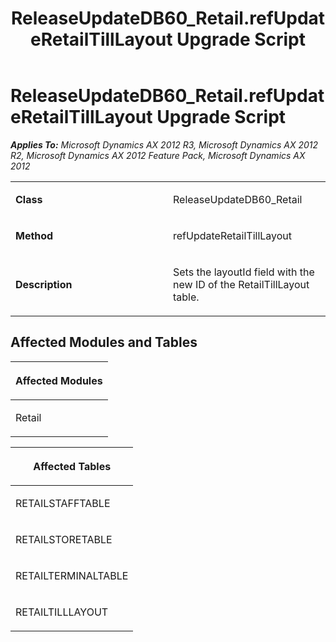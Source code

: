 ﻿---
title: ReleaseUpdateDB60_Retail.refUpdateRetailTillLayout Upgrade Script
TOCTitle: ReleaseUpdateDB60_Retail.refUpdateRetailTillLayout Upgrade Script
ms:assetid: 04507d7f-e8d0-05a4-37b9-559e4968b666
ms:mtpsurl: https://msdn.microsoft.com/en-us/library/JJ684689(v=AX.60)
ms:contentKeyID: 49706384
ms.date: 05/18/2015
mtps_version: v=AX.60
---

# ReleaseUpdateDB60\_Retail.refUpdateRetailTillLayout Upgrade Script 


_**Applies To:** Microsoft Dynamics AX 2012 R3, Microsoft Dynamics AX 2012 R2, Microsoft Dynamics AX 2012 Feature Pack, Microsoft Dynamics AX 2012_

<table>
<colgroup>
<col style="width: 50%" />
<col style="width: 50%" />
</colgroup>
<tbody>
<tr class="odd">
<td><p><strong>Class</strong></p></td>
<td><p>ReleaseUpdateDB60_Retail</p></td>
</tr>
<tr class="even">
<td><p><strong>Method</strong></p></td>
<td><p>refUpdateRetailTillLayout</p></td>
</tr>
<tr class="odd">
<td><p><strong>Description</strong></p></td>
<td><p>Sets the layoutId field with the new ID of the RetailTillLayout table.</p></td>
</tr>
</tbody>
</table>


## Affected Modules and Tables

<table>
<colgroup>
<col style="width: 100%" />
</colgroup>
<thead>
<tr class="header">
<th><p>Affected Modules</p></th>
</tr>
</thead>
<tbody>
<tr class="odd">
<td><p>Retail</p></td>
</tr>
</tbody>
</table>


<table>
<colgroup>
<col style="width: 100%" />
</colgroup>
<thead>
<tr class="header">
<th><p>Affected Tables</p></th>
</tr>
</thead>
<tbody>
<tr class="odd">
<td><p>RETAILSTAFFTABLE</p></td>
</tr>
<tr class="even">
<td><p>RETAILSTORETABLE</p></td>
</tr>
<tr class="odd">
<td><p>RETAILTERMINALTABLE</p></td>
</tr>
<tr class="even">
<td><p>RETAILTILLLAYOUT</p></td>
</tr>
</tbody>
</table>

  


